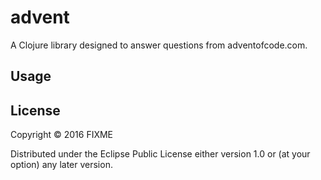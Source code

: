 # advent

A Clojure library designed to answer questions from adventofcode.com.

## Usage



## License

Copyright © 2016 FIXME

Distributed under the Eclipse Public License either version 1.0 or (at
your option) any later version.
